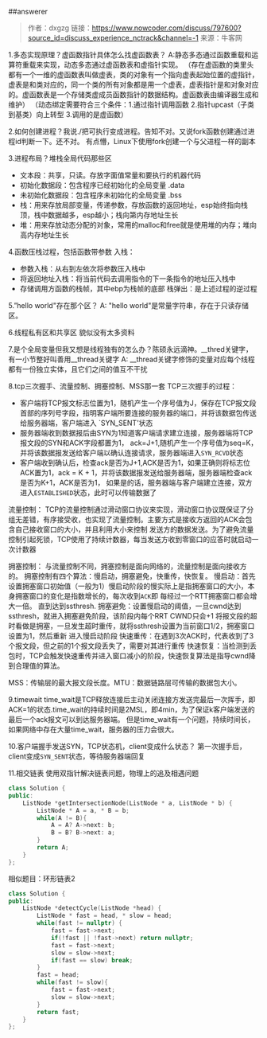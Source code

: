 ##answerer
>作者：dxgzg
链接：https://www.nowcoder.com/discuss/797600?source_id=discuss_experience_nctrack&channel=-1
来源：牛客网

1.多态实现原理？虚函数指针具体怎么找虚函数表？
A:静态多态通过函数重载和运算符重载来实现，动态多态通过虚函数表和虚指针实现。
（存在虚函数的类里头都有一个一维的虚函数表叫做虚表，类的对象有一个指向虚表起始位置的虚指针，
虚表是和类对应的，同一个类的所有对象都是用一个虚表，虚表指针是和对象对应的。虚函数表是一个存储类虚成员函数指针的数据结构。虚函数表由编译器生成和维护）
（动态绑定需要符合三个条件：1.通过指针调用函数 2.指针upcast（子类到基类）向上转型 3.调用的是虚函数）


2.如何创建进程？我说./把可执行变成进程。告知不对。又说fork函数创建通过进程id判断一下。还不对。
有点懵，Linux下使用fork创建一个与父进程一样的副本

3.进程布局？堆栈全局代码那些区
- 文本段：共享，只读。存放字面值常量和要执行的机器代码
- 初始化数据段：包含程序已经初始化的全局变量 .data
- 未初始化数据段：包含程序未初始化的全局变量 .bss
- 栈：用来存放局部变量，传递参数，存放函数的返回地址，esp始终指向栈顶，栈中数据越多，esp越小；栈向第内存地址生长
- 堆：用来存放动态分配的对象，常用的malloc和free就是使用堆的内存；堆向高内存地址生长

4.函数压栈过程，包括函数带参数
入栈：
- 参数入栈：从右到左依次将参数压入栈中
- 将返回地址入栈：将当前代码去调用指令的下一条指令的地址压入栈中
- 存储调用方函数的栈帧，其中ebp为栈帧的底部
  栈弹出：是上述过程的逆过程


5.”hello world"存在那个区？
A: "hello world"是常量字符串，存在于只读存储区。

6.线程私有区和共享区
貌似没有太多资料

7.是个全局变量但我又想是线程独有的怎么办？陈硕永远滴神。__thred关键字，有一小节整好叫善用__thread关键字
A: __thread关键字修饰的变量对应每个线程都有一份独立实体，且它们之间的值互不干扰

8.tcp三次握手、流量控制、拥塞控制、MSS那一套
TCP三次握手的过程：
- 客户端将TCP报文标志位置为1，随机产生一个序号值为J，保存在TCP报文段首部的序列号字段，指明客户端所要连接的服务器的端口，并将该数据包传送给服务器端，客户端进入
  `SYN_SENT'状态
- 服务器端收到数据报后由SYN为1知道客户端请求建立连接，服务器端将TCP报文段的SYN和ACK字段都置为1，
  ack=J+1,随机产生一个序号值为seq=K，并将该数据报发送给客户端以确认连接请求，服务器端进入`SYN_RCVD`状态
- 客户端收到确认后，检查ack是否为J+1,ACK是否为1，如果正确则将标志位ACK置为1，ack = K + 1，并将该数据报发送给服务器端，服务器端检查ack是否为K+1，ACK是否为1，
  如果是的话，服务器端与客户端建立连接，双方进入`ESTABLISHED`状态，此时可以传输数据了

流量控制：
TCP的流量控制通过滑动窗口协议来实现，滑动窗口协议既保证了分组无差错，有序接受收，也实现了流量控制。主要方式是接收方返回的ACK会包含自己接收窗口的大小，并且利用大小来控制
发送方的数据发送。为了避免流量控制引起死锁，TCP使用了持续计数器，每当发送方收到零窗口的应答时就启动一次计数器

拥塞控制：
与流量控制不同，拥塞控制是面向网络的，流量控制是面向接收方的。
拥塞控制有四个算法：慢启动，拥塞避免，快重传，快恢复。
慢启动：首先设置拥塞窗口初始值（一般为1）慢启动阶段的慢实际上是指拥塞窗口的大小，本身拥塞窗口的变化是指数增长的，每次收到`ACK`即
每经过一个RTT拥塞窗口都会增大一倍。
直到达到ssthresh.
拥塞避免：设置慢启动的阈值，一旦cwnd达到ssthresh，就进入拥塞避免阶段，该阶段内每个RRT CWND只会+1
将报文段的超时看做是拥塞，一旦发生超时重传，就将ssthresh设置为当前窗口1/2，拥塞窗口设置为1，然后重新
进入慢启动阶段
快速重传：在遇到3次ACK时，代表收到了3个报文段，但之前的1个报文段丢失了，需要对其进行重传
快速恢复：当检测到丢包时，TCP会触发快速重传并进入窗口减小的阶段，快速恢复算法是指导cwnd降到合理值的算法。

MSS：传输层的最大报文段长度。MTU：数据链路层可传输的数据包大小。

9.timewait
time_wait是TCP释放连接后主动关闭连接方发送完最后一次挥手，即ACK=1的状态.time_wait的持续时间是2MSL，即4min，为了保证k客户端发送的最后一个ack报文可以到达服务器端。
但是time_wait有一个问题，持续时间长，如果网络中存在大量time_wait，服务器的压力会很大。

10.客户端握手发送SYN，TCP状态机，client变成什么状态？
第一次握手后，client变成`SYN_SENT`状态，等待服务器端回复

11.相交链表
使用双指针解决链表问题，物理上的追及相遇问题
```c++
class Solution {
public:
    ListNode *getIntersectionNode(ListNode * a, ListNode * b) {
        ListNode * A = a, * B = b;
        while(A != B){
            A = A? A->next: b;
            B = B? B->next: a;
        }
        return A;
    }
};
```
相似题目：环形链表2
```c++
class Solution {
public:
    ListNode *detectCycle(ListNode *head) {
        ListNode * fast = head, * slow = head;
        while(fast != nullptr) {
            fast = fast->next;
            if(!fast || !fast->next) return nullptr;
            fast = fast->next;
            slow = slow->next;
            if(fast == slow) break;
        }
        fast = head;
        while(fast != slow){
            fast = fast->next;
            slow = slow->next;
        }
        return fast;
    }
};
```